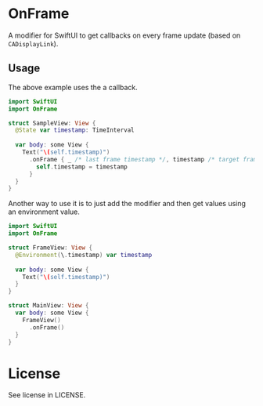 # OnFrame

A modifier for SwiftUI to get callbacks on every frame update (based on `CADisplayLink`).

## Usage

The above example uses the a callback.

````swift
import SwiftUI
import OnFrame

struct SampleView: View {
  @State var timestamp: TimeInterval
  
  var body: some View {
    Text("\(self.timestamp)")
      .onFrame { _ /* last frame timestamp */, timestamp /* target frame timestamp */ in
        self.timestamp = timestamp
      }
  }
}
````

Another way to use it is to just add the modifier and then get values using an environment value.

````swift
import SwiftUI
import OnFrame

struct FrameView: View {
  @Environment(\.timestamp) var timestamp
  
  var body: some View {
    Text("\(self.timestamp)")
  }
}

struct MainView: View {
  var body: some View {
    FrameView()
      .onFrame()
  }
}
````

# License

See license in LICENSE.
